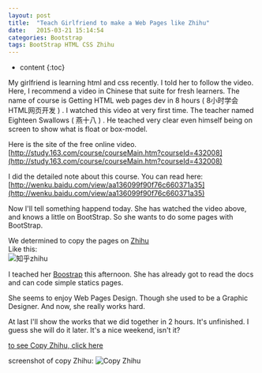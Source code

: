 ```yaml
---
layout: post
title:  "Teach Girlfriend to make a Web Pages like Zhihu"
date:   2015-03-21 15:14:54
categories: Bootstrap
tags: BootStrap HTML CSS Zhihu
---
```


* content
{:toc}

My girlfriend is learning html and css recently. I told her to follow the video. Here, I recommend a video in Chinese that suite for fresh learners. The name of course is Getting HTML web pages dev in 8 hours ( 8小时学会HTML网页开发 ) . I watched this video at very first time. The teacher named Eighteen Swallows ( 燕十八 ) . He teached very clear even himself being on screen to show what is float or box-model.    




<!-- ![燕十八](http://7q5cdt.com1.z0.glb.clouddn.com/teach-girlfriend-html-18swallows.png) -->

Here is the site of the free online video.
[http://study.163.com/course/courseMain.htm?courseId=432008](http://study.163.com/course/courseMain.htm?courseId=432008)    

I did the detailed note about this course. You can read here: [http://wenku.baidu.com/view/aa136099f90f76c660371a35](http://wenku.baidu.com/view/aa136099f90f76c660371a35)   

Now I'll tell something happend today. She has watched the video above, and knows a little on BootStrap. So she wants to do some pages with BootStrap.    

We determined to copy the pages on [Zhihu](http://zhihu.com)   
Like this:   
![知乎zhihu](http://7q5cdt.com1.z0.glb.clouddn.com/teach-girlfriend-html-zhihu.jpg)   

I teached her [Boostrap](http://www.bootcss.com/) this afternoon. She has already got to read the docs and can code simple statics pages.   

She seems to enjoy Web Pages Design. Though she used to be a Graphic Designer. And now, she really works hard.

At last I'll show the works that we did together in 2 hours. It's unfinished. I guess she will do it later. It's a nice weekend, isn't it?   

[to see Copy Zhihu, click here](http://Liaodegeng.github.io/test/bootstrap-zhihu/)   

screenshot of copy Zhihu:
![Copy Zhihu](http://7q5cdt.com1.z0.glb.clouddn.com/teach-girlfriend-html-CopyZhihu.jpg)
